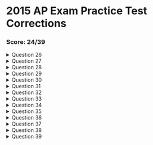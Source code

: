 # 2015 AP Exam Practice Test Corrections

### Score: 24/39


<details>
<summary>Question 26</summary>
<br>
* Method does not change nums or the string
* The method is the same in the main start method.
* Original array will be printed and the original string will be printed.
</details>


<details>
<summary>Question 27</summary>
<br>
* Two for loops for sorting algorithm
* Keep track of variables on paper
* Moves number in the back to front
</details>


<details>
<summary>Question 28</summary>
<br>
* It is easy to see that the outer for loop will run 5 times. 
* The j value is not changed outside of the for loop statement.
* The array has a length of 5. 
* The inner loop iterates one less time every j value.
* 5 + 4 + 3 + 2 + 1 = 15
* Answer: 15/5
</details>

<details>
<summary>Question 29</summary>
<br>
* The code determines the amount of digits in yor integer.
* If the number is less than ten, it returns one, which means one integer
* Otherwise, it goes into the function until one is returned.
* It adds up all the 1s that were returned before. 
Giving the number of time the number was divided by ten.
</details>

<details>
<summary>Question 30</summary>
<br>
* I does not work because if the customer buys more than 0 boxes, it would always print the maximum value.
   This can be fixed by putting an if else.
* II does works because it checks for the greatest number correctly and uses if else so the cost is only changed once. 
* III does not work because if the cost is more than 5 or 10, the code will still end on the first statement.  
</details>

<details>
<summary>Question 31</summary>
<br>
* Double array is initialized
* Follow through the for loop
* For ease, write down values as they change
* Keep a sketch of the board
* x is place diagonally after skipping one diagonal line.
</details>

<details>
<summary>Question 32</summary>
<br>
* The user inputs a major into the parameters
* Then with a for each loop, the code iterates through each student.
* They identify the student's major through the major getter method.
* With the getAge method, the age is added to the sum and the count has been increased.
* Sum and count then are used for the average
* Wrong answers include getting age and major without a getter
* Other wrong answers use array lists when not needed
</details>

<details>
<summary>Question 33</summary>
<br>
* I. works because it sets the minimum integer value to the maximum and changes it when it finds a bigger value.
* II. Boolean set to true and then set to false after first if statement. 
If statement was used for assigning the first value in the array to the max.
Then, the code iterates through every element to find a bigger number.
* III. Sets first value of the array as max. Iterates though every element to find the max. 
* All three work
</details>

<details>
<summary>Question 34</summary>
<br>
* Size of an array list has to be found by lostOfWords.size()
* Don't need -1 at the end.
* Condition: If we are not at the end of the list, add a comma
* Else, finish the code by adding a "}"
</details>

<details>
<summary>Question 35</summary>
<br>
* Dataset cut into half to find the target number
* If number is greater than mid, first half is ignored
* Start value gets moved to mid + 1
* Process starts again until target is found
</details>

<details>
<summary>Question 36</summary>
<br>
* As the loop iterates, the size is divided into two
* In order to reach 1, we have to half the array 11 times.
</details>

<details>
<summary>Question 37</summary>
<br>
* II works because it starts from the end and the counter goes back.
With it, the words can be printed in reverse order upto the index in the parameter.
* III works because it moves items in the front to the back.
</details>

<details>
<summary>Question 38</summary>
<br>
* Returns the number of elements in numbers that are equal to val
* If statement adds one if the previous number is the same
* Recursive method. 
</details>

<details>
<summary>Question 39</summary>
<br>
* The first for loop prints all the elements before switching them.
* The second for loop also prints out each element but all of them have been changed to Alex.
</details>